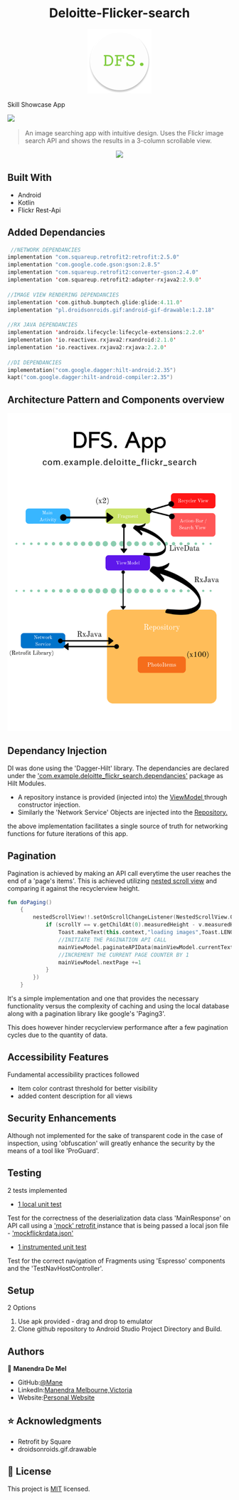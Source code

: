
<h1 align="center">
  Deloitte-Flicker-search 
</h1>

<p align="center">
  <img src="./pics/dfs_round.png" />
</p>

Skill Showcase App

![](https://img.shields.io/badge/Code-Kotlin%2FJava-brightgreen)

> An image searching app with intuitive design. Uses the Flickr image search API and shows the results in a 3-column scrollable view.

<p align="center">
  <img src="./pics/dfs.gif" />
</p>


## Built With

- Android
- Kotlin 
- Flickr Rest-Api

## Added Dependancies

```kotlin
 //NETWORK DEPENDANCIES
implementation "com.squareup.retrofit2:retrofit:2.5.0"
implementation "com.google.code.gson:gson:2.8.5"
implementation "com.squareup.retrofit2:converter-gson:2.4.0"
implementation 'com.squareup.retrofit2:adapter-rxjava2:2.9.0'

//IMAGE VIEW RENDERING DEPENDANCIES
implementation 'com.github.bumptech.glide:glide:4.11.0'
implementation "pl.droidsonroids.gif:android-gif-drawable:1.2.18"

//RX JAVA DEPENDANCIES
implementation 'androidx.lifecycle:lifecycle-extensions:2.2.0'
implementation 'io.reactivex.rxjava2:rxandroid:2.1.0'
implementation 'io.reactivex.rxjava2:rxjava:2.2.0'

//DI DEPENDANCIES
implementation("com.google.dagger:hilt-android:2.35")
kapt("com.google.dagger:hilt-android-compiler:2.35")
```


## Architecture Pattern and Components overview

![screenshot](./pics/dfs_struct.png) 

## Dependancy Injection

DI was done using the 'Dagger-Hilt' library. The dependancies are declared under the ['com.example.deloitte_flickr_search.dependancies'](https://github.com/MDeMel-Dev/Deloitte-Flickr-search/tree/master/app/src/main/java/com/example/deloitte_flickr_search/dependancies)  package as Hilt Modules.

- A repository instance is provided (injected into) the [ViewModel ](https://github.com/MDeMel-Dev/Deloitte-Flickr-search/blob/master/app/src/main/java/com/example/deloitte_flickr_search/MainViewModel.kt)through constructor injection.
- Similarly the 'Network Service' Objects are injected into the [Repository.](https://github.com/MDeMel-Dev/Deloitte-Flickr-search/tree/master/app/src/main/java/com/example/deloitte_flickr_search/repository)

the above implementation facilitates a single source of truth for networking functions for future iterations of this app.

## Pagination

Pagination is achieved by making an API call everytime the user reaches the end of a 'page's items'. 
This is achieved utilizing  [nested scroll view](https://github.com/MDeMel-Dev/Deloitte-Flickr-search/blob/master/app/src/main/java/com/example/deloitte_flickr_search/ui/home/MainFragment.kt) and comparing it against the recyclerview height.

```kotlin
fun doPaging()
    {
        nestedScrollView!!.setOnScrollChangeListener(NestedScrollView.OnScrollChangeListener { v: NestedScrollView, scrollX: Int, scrollY: Int, oldScrollX: Int, oldScrollY: Int ->
            if (scrollY == v.getChildAt(0).measuredHeight - v.measuredHeight) {
                Toast.makeText(this.context,"loading images",Toast.LENGTH_SHORT).show()
                //INITIATE THE PAGINATION API CALL
                mainViewModel.paginateAPIData(mainViewModel.currentText , mainViewModel.nextPage , requireActivity()!!.application)
                //INCREMENT THE CURRENT PAGE COUNTER BY 1
                mainViewModel.nextPage +=1
            }
        })
    }
```
It's a simple implementation and one that provides the necessary functionality versus the complexity of caching and using the local database along with a pagination library like google's 'Paging3'.

This does however hinder recyclerview performance after a few pagination cycles due to the quantity of data.

## Accessibility Features

Fundamental accessibility practices followed

- Item color contrast threshold for better visibility
- added content description for all views

## Security Enhancements

Although not implemented for the sake of transparent code in the case of inspection, using 'obfuscation' will greatly enhance the security by the means of a tool like 'ProGuard'.

## Testing

2 tests implemented 
- [1 local unit test](https://github.com/MDeMel-Dev/Deloitte-Flickr-search/blob/master/app/src/test/java/com/example/deloitte_flickr_search/networking/MainResponseTest.kt)


Test for the correctness of the deserialization data class 'MainResponse' on API call using a ['mock' retrofit ](https://github.com/MDeMel-Dev/Deloitte-Flickr-search/blob/master/app/src/test/java/com/example/deloitte_flickr_search/networking/MockRetrofit.kt) instance that is being passed a local json file - ['mockflickrdata.json'](https://github.com/MDeMel-Dev/Deloitte-Flickr-search/blob/master/app/src/test/java/com/example/deloitte_flickr_search/networking/mockflickrdata.json)

- [1 instrumented unit test](https://github.com/MDeMel-Dev/Deloitte-Flickr-search/blob/master/app/src/androidTest/java/com/example/deloitte_flickr_search/ui/home/MainFragmentTest.kt)


Test for the correct navigation of Fragments using 'Espresso' components and the 'TestNavHostController'.

## Setup

2 Options
1. Use apk provided - drag and drop to emulator 
2. Clone github repository to Android Studio Project Directory and Build.




## Authors

👤 **Manendra De Mel**

- GitHub:[@Mane](https://github.com/MDeMel-Dev)
- LinkedIn:[Manendra Melbourne,Victoria](https://www.linkedin.com/in/manendra-de-mel)
- Website:[Personal Website](https://mnc22.com)

## ⭐️ Acknowledgments

- Retrofit by Square
- droidsonroids.gif.drawable

## 📝 License

This project is [MIT](lic.url) licensed.
